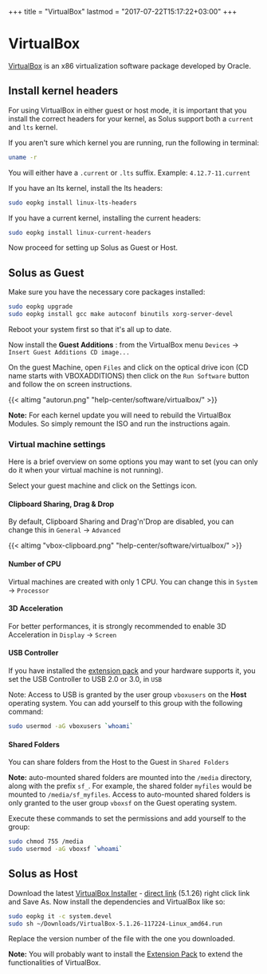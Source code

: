 +++
title = "VirtualBox"
lastmod = "2017-07-22T15:17:22+03:00"
+++
# VirtualBox

[VirtualBox](https://virtualbox.org) is an x86 virtualization software package developed by Oracle.

## Install kernel headers

For using VirtualBox in either guest or host mode, it is important that you install the correct headers for your kernel,
as Solus support both a `current` and `lts` kernel.

If you aren't sure which kernel you
are running, run the following in terminal:

``` bash
uname -r
```

You will either have a `.current` or `.lts` suffix. Example: `4.12.7-11.current`

If you have an lts kernel, install the lts headers:

``` bash
sudo eopkg install linux-lts-headers
```

If you have a current kernel, installing the current headers:

``` bash
sudo eopkg install linux-current-headers
```

Now proceed for setting up Solus as Guest or Host.

## Solus as Guest

Make sure you have the necessary core packages installed:

``` bash
sudo eopkg upgrade
sudo eopkg install gcc make autoconf binutils xorg-server-devel
```

Reboot your system first so that it's all up to date.

Now install the **Guest Additions** : from the VirtualBox menu `Devices` -> `Insert Guest Additions CD image...`

On the guest Machine, open `Files` and click on the optical drive icon (CD name starts with VBOXADDITIONS) then click on the `Run Software` button and follow the on screen instructions.

{{< altimg "autorun.png" "help-center/software/virtualbox/" >}}

**Note:** For each kernel update you will need to rebuild the VirtualBox Modules. So simply remount the ISO and run the instructions again.

### Virtual machine settings

Here is a brief overview on some options you may want to set (you can only do it when your virtual machine is not running).

Select your guest machine and click on the Settings icon.

#### Clipboard Sharing,  Drag & Drop
By default, Clipboard Sharing and Drag'n'Drop are disabled, you can change this in `General` -> `Advanced`

{{< altimg "vbox-clipboard.png" "help-center/software/virtualbox/" >}}

#### Number of CPU
Virtual machines are created with only 1 CPU. You can change this in
`System` -> `Processor`

#### 3D Acceleration
For better performances, it is strongly recommended to enable 3D Acceleration in `Display` -> `Screen`

#### USB Controller
If you have installed the [extension pack](https://www.virtualbox.org/manual/ch01.html#intro-installing) and your hardware supports it, you set the USB Controller to USB 2.0 or 3.0,  in `USB`

Note: Access to USB is granted by the user group `vboxusers` on the **Host** operating system. You can add yourself to this group with the following command:

``` bash
sudo usermod -aG vboxusers `whoami`
```

#### Shared Folders

You can share folders from the Host to the Guest in `Shared Folders`

**Note:** auto-mounted shared folders are mounted into the `/media` directory, along with the prefix `sf_`. For example, the shared folder `myfiles` would be mounted to `/media/sf_myfiles`. Access to auto-mounted shared folders is only granted to the user group `vboxsf` on the Guest operating system.

Execute these commands to set the permissions and add yourself to the group:
``` bash
sudo chmod 755 /media
sudo usermod -aG vboxsf `whoami`
```
## Solus as Host

Download the latest [VirtualBox Installer](https://www.virtualbox.org/wiki/Linux_Downloads) - [direct link](http://download.virtualbox.org/virtualbox/5.1.26/VirtualBox-5.1.26-117224-Linux_amd64.run) (5.1.26) right click link and Save As.
Now install the dependencies and VirtualBox like so:

``` bash
sudo eopkg it -c system.devel
sudo sh ~/Downloads/VirtualBox-5.1.26-117224-Linux_amd64.run
```

Replace the version number of the file with the one you downloaded.

**Note:** You will probably want to install the [Extension Pack](https://www.virtualbox.org/wiki/Downloads) to extend the functionalities of VirtualBox.
